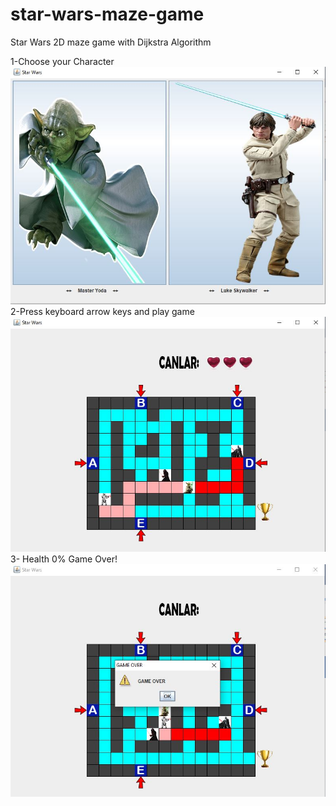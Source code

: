# star-wars-maze-game
Star Wars 2D maze game with Dijkstra Algorithm

1-Choose your Character
![ss](https://github.com/brkdrsn/star-wars-maze-game/blob/main/Maze/1.JPG)
2-Press keyboard arrow keys and play game
![ss](https://github.com/brkdrsn/star-wars-maze-game/blob/main/Maze/2.JPG)
3- Health 0% Game Over!
![ss](https://github.com/brkdrsn/star-wars-maze-game/blob/main/Maze/3.JPG)
